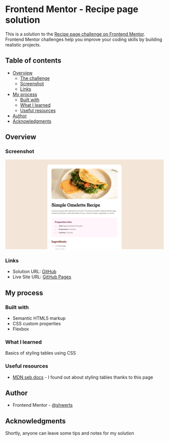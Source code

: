 # Frontend Mentor - Recipe page solution

This is a solution to the [Recipe page challenge on Frontend Mentor](https://www.frontendmentor.io/challenges/recipe-page-KiTsR8QQKm). Frontend Mentor challenges help you improve your coding skills by building realistic projects. 

## Table of contents

- [Overview](#overview)
  - [The challenge](#the-challenge)
  - [Screenshot](#screenshot)
  - [Links](#links)
- [My process](#my-process)
  - [Built with](#built-with)
  - [What I learned](#what-i-learned)
  - [Useful resources](#useful-resources)
- [Author](#author)
- [Acknowledgments](#acknowledgments)

## Overview

### Screenshot

![](./screenshot.png)

### Links

- Solution URL: [GitHub](https://github.com/shwerts/recipe-page-main)
- Live Site URL: [GitHub Pages](https://shwerts.github.io/recipe-page-main/)

## My process

### Built with

- Semantic HTML5 markup
- CSS custom properties
- Flexbox

### What I learned

Basics of styling tables using CSS

### Useful resources

- [MDN seb docs](hhttps://developer.mozilla.org/en-US/docs/Learn/CSS/Building_blocks/Styling_tables) - I found out about styling tables thanks to this page

## Author

- Frontend Mentor - [@shwerts](https://www.frontendmentor.io/profile/shwerts)

## Acknowledgments

Shortly, anyone can leave some tips and notes for my solution
